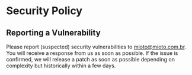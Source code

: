 # Security Policy

## Reporting a Vulnerability

Please report (suspected) security vulnerabilities to mioto@mioto.com.br.
You will receive a response from us as soon as possible. If the issue is confirmed, we will release a patch as soon as possible depending on
complexity but historically within a few days.
